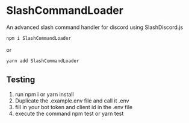 # SlashCommandLoader
 An advanced slash command handler for discord using SlashDiscord.js
 <br />


```bash
npm i SlashCommandLoader
```
or
```bash
yarn add SlashCommandLoader
```


## Testing
1. run npm i or yarn install
2. Duplicate the .example.env file and call it .env
3. fill in your bot token and client id in the .env file
4. execute the command npm test or yarn test
